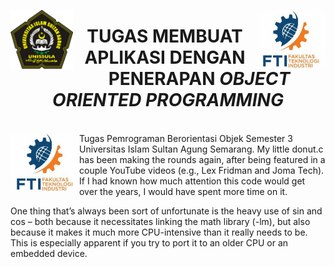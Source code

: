  <img src="Images/logo_fti.jpg" align="right" width=110px margin=0px><img src="Images/Unissula_logo.png" align="left" width=100px margin=0px>

<h1 align="center">TUGAS MEMBUAT APLIKASI DENGAN PENERAPAN <i>OBJECT ORIENTED PROGRAMMING</i></h1>


<br>

 <img src="Images/logo_fti.jpg" align="left" width=110px margin=0px>
Tugas Pemrograman Berorientasi Objek Semester 3 Universitas Islam Sultan Agung Semarang. My little donut.c has been making the rounds again, after being featured in a couple YouTube videos (e.g., Lex Fridman and Joma Tech). If I had known how much attention this code would get over the years, I would have spent more time on it.

One thing that’s always been sort of unfortunate is the heavy use of sin and cos – both because it necessitates linking the math library (-lm), but also because it makes it much more CPU-intensive than it really needs to be. This is especially apparent if you try to port it to an older CPU or an embedded device.
